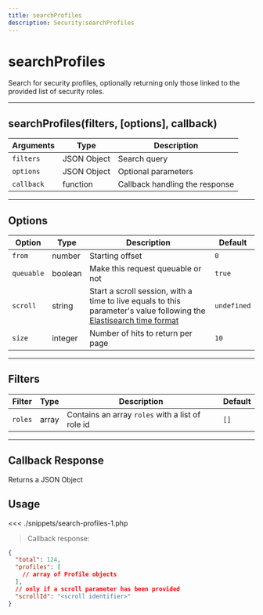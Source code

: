 ```yaml
---
title: searchProfiles
description: Security:searchProfiles
---
```


# searchProfiles

Search for security profiles, optionally returning only those linked to the provided list of security roles.

---

## searchProfiles(filters, [options], callback)

| Arguments  | Type        | Description                    |
| ---------- | ----------- | ------------------------------ |
| `filters`  | JSON Object | Search query                   |
| `options`  | JSON Object | Optional parameters            |
| `callback` | function    | Callback handling the response |

---

## Options

| Option     | Type    | Description                                                                                                                                                                                                       | Default     |
| ---------- | ------- | ----------------------------------------------------------------------------------------------------------------------------------------------------------------------------------------------------------------- | ----------- |
| `from`     | number  | Starting offset                                                                                                                                                                                                   | `0`         |
| `queuable` | boolean | Make this request queuable or not                                                                                                                                                                                 | `true`      |
| `scroll`   | string  | Start a scroll session, with a time to live equals to this parameter's value following the [Elastisearch time format](https://www.elastic.co/guide/en/elasticsearch/reference/5.0/common-options.html#time-units) | `undefined` |
| `size`     | integer | Number of hits to return per page                                                                                                                                                                                 | `10`        |

---

## Filters

| Filter  | Type  | Description                                      | Default |
| ------- | ----- | ------------------------------------------------ | ------- |
| `roles` | array | Contains an array `roles` with a list of role id | `[]`    |

---

## Callback Response

Returns a JSON Object

## Usage

<<< ./snippets/search-profiles-1.php

> Callback response:

```json
{
  "total": 124,
  "profiles": [
    // array of Profile objects
  ],
  // only if a scroll parameter has been provided
  "scrollId": "<scroll identifier>"
}
```
